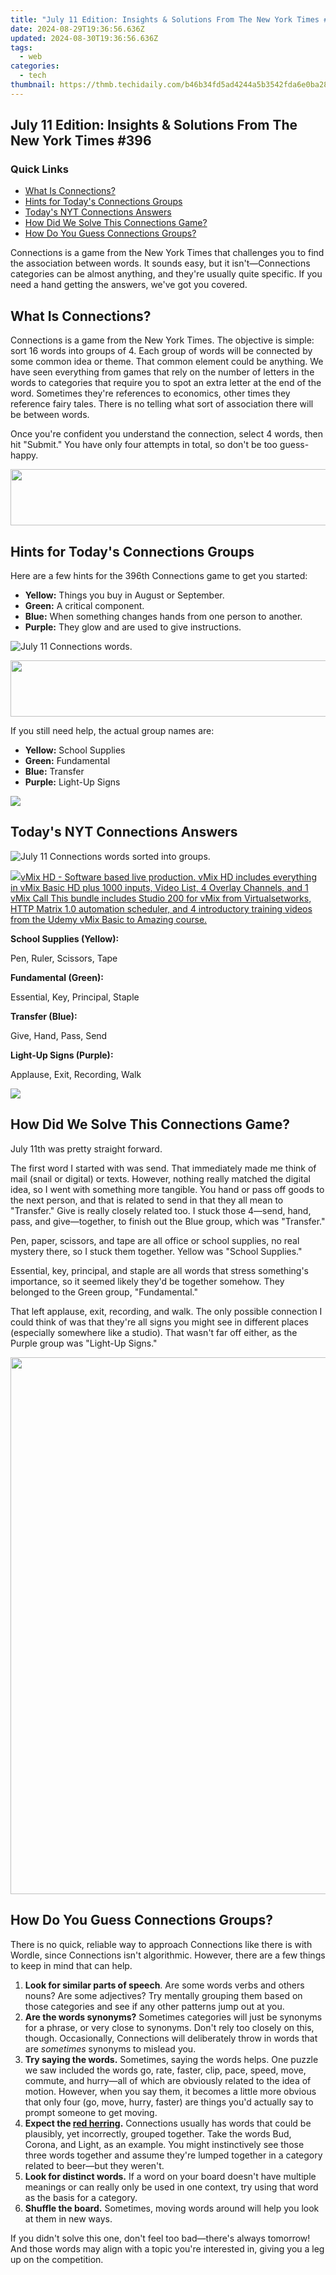 ```yaml
---
title: "July 11 Edition: Insights & Solutions From The New York Times #396"
date: 2024-08-29T19:36:56.636Z
updated: 2024-08-30T19:36:56.636Z
tags:
  - web
categories:
  - tech
thumbnail: https://thmb.techidaily.com/b46b34fd5ad4244a5b3542fda6e0ba281358e5c36628241992e02c966a06886d.jpg
---
```


## July 11 Edition: Insights & Solutions From The New York Times #396

### Quick Links

* [What Is Connections?](https://win-able.techidaily.com/expert-tips-to-prevent-freezing-issues-while-playing-grand-theft-auto-5/)
* [Hints for Today's Connections Groups](https://buynow-help.techidaily.com/exploring-affordable-portability-with-the-microsoft-surface-laptop-go-expert-insights-and-reviews/)
* [Today's NYT Connections Answers](https://phone-solutions.techidaily.com/how-do-you-play-mp4-files-on-galaxy-s24plus-by-aiseesoft-video-converter-play-mp4-on-android/)
* [How Did We Solve This Connections Game?](https://youtube-lab.techidaily.com/24-sifting-through-the-sands-of-youtube-conversations/)
* [How Do You Guess Connections Groups?](https://extra-support.techidaily.com/premiere-audio-to-text-converters-for-2024/)

 Connections is a game from the New York Times that challenges you to find the association between words. It sounds easy, but it isn't—Connections categories can be almost anything, and they're usually quite specific. If you need a hand getting the answers, we've got you covered.

##  What Is Connections?

 Connections is a game from the New York Times. The objective is simple: sort 16 words into groups of 4\. Each group of words will be connected by some common idea or theme. That common element could be anything. We have seen everything from games that rely on the number of letters in the words to categories that require you to spot an extra letter at the end of the word. Sometimes they're references to economics, other times they reference fairy tales. There is no telling what sort of association there will be between words.

 Once you're confident you understand the connection, select 4 words, then hit "Submit." You have only four attempts in total, so don't be too guess-happy.

<!-- affiliate ads begin -->
<a href="https://aligracehair.sjv.io/c/5597632/2087267/19272" target="_top" id="2087267"><img src="//a.impactradius-go.com/display-ad/19272-2087267" border="0" alt="" width="728" height="90"/></a><img height="0" width="0" src="https://imp.pxf.io/i/5597632/2087267/19272" style="position:absolute;visibility:hidden;" border="0" />
<!-- affiliate ads end -->
##  Hints for Today's Connections Groups

 Here are a few hints for the 396th Connections game to get you started:

* **Yellow:** Things you buy in August or September.
* **Green:** A critical component.
* **Blue:** When something changes hands from one person to another.
* **Purple:** They glow and are used to give instructions.

![July 11 Connections words.](https://static1.howtogeekimages.com/wordpress/wp-content/uploads/2024/07/july-11-connections.png) 

<!-- affiliate ads begin -->
<a href="https://zonlipartnershipprogram.pxf.io/c/5597632/1596691/17882" target="_top" id="1596691"><img src="//a.impactradius-go.com/display-ad/17882-1596691" border="0" alt="" width="728" height="90"/></a><img height="0" width="0" src="https://imp.pxf.io/i/5597632/1596691/17882" style="position:absolute;visibility:hidden;" border="0" />
<!-- affiliate ads end -->
 If you still need help, the actual group names are:

* **Yellow:** School Supplies
* **Green:** Fundamental
* **Blue:** Transfer
* **Purple:** Light-Up Signs

<!-- affiliate ads begin -->
<a href="https://shop.mondly.com/affiliate.php?ACCOUNT=ATISTUDI&AFFILIATE=108875&PATH=https%3A%2F%2Fwww.mondly.com%3FAFFILIATE%3D108875%26RESOURCE%3D%2BBusiness%2B970x90%2B"><img src="https://secure.avangate.com/images/merchant/69c418c33ec2e1a4267fa9bb77fa1428/business-970x90.gif" border="0"></a>
<!-- affiliate ads end -->
##  Today's NYT Connections Answers

![July 11 Connections words sorted into groups.](https://static1.howtogeekimages.com/wordpress/wp-content/uploads/2024/07/july-11-connections-filled.png) 

<!-- affiliate ads begin -->
<a href="https://secure.2checkout.com/order/checkout.php?PRODS=4718730&QTY=1&AFFILIATE=108875&CART=1"> <img src="https://secure.avangate.com/images/merchant/ce9a6fb2becc2d235e62b125e9260102/products/copy_vMixCallScreenshot1-large.jpg" border="0">vMix HD - Software based live production. vMix HD includes everything in vMix Basic HD plus 1000 inputs, Video List, 4 Overlay Channels, and 1 vMix Call 
This bundle includes Studio 200 for vMix from Virtualsetworks, HTTP Matrix 1.0 automation scheduler, and 4 introductory training videos from the Udemy vMix Basic to Amazing course. </a>
<!-- affiliate ads end -->
**School Supplies (Yellow):** 

 Pen, Ruler, Scissors, Tape

**Fundamental (Green):** 

 Essential, Key, Principal, Staple

**Transfer (Blue):** 

 Give, Hand, Pass, Send

**Light-Up Signs (Purple):** 

 Applause, Exit, Recording, Walk

<!-- affiliate ads begin -->
<a href="https://secure.2checkout.com/order/checkout.php?PRODS=4728277&QTY=1&AFFILIATE=108875&CART=1"><img src="https://secure.avangate.com/images/merchant/f7f07e7dab09533bc71247a5b29a7373/products/1_iDeviceMessageBox.png" border="0"></a>
<!-- affiliate ads end -->
##  How Did We Solve This Connections Game?

 July 11th was pretty straight forward.

 The first word I started with was send. That immediately made me think of mail (snail or digital) or texts. However, nothing really matched the digital idea, so I went with something more tangible. You hand or pass off goods to the next person, and that is related to send in that they all mean to "Transfer." Give is really closely related too. I stuck those 4—send, hand, pass, and give—together, to finish out the Blue group, which was "Transfer." 

 Pen, paper, scissors, and tape are all office or school supplies, no real mystery there, so I stuck them together. Yellow was "School Supplies." 

 Essential, key, principal, and staple are all words that stress something's importance, so it seemed likely they'd be together somehow. They belonged to the Green group, "Fundamental." 

 That left applause, exit, recording, and walk. The only possible connection I could think of was that they're all signs you might see in different places (especially somewhere like a studio). That wasn't far off either, as the Purple group was "Light-Up Signs." 

<!-- affiliate ads begin -->
<a href="https://propmoneyinc.pxf.io/c/5597632/1803115/14559" target="_top" id="1803115"><img src="//a.impactradius-go.com/display-ad/14559-1803115" border="0" alt="" width="859" height="859"/></a><img height="0" width="0" src="https://imp.pxf.io/i/5597632/1803115/14559" style="position:absolute;visibility:hidden;" border="0" />
<!-- affiliate ads end -->
##  How Do You Guess Connections Groups?

 There is no quick, reliable way to approach Connections like there is with Wordle, since Connections isn't algorithmic. However, there are a few things to keep in mind that can help.

1. **Look for similar parts of speech**. Are some words verbs and others nouns? Are some adjectives? Try mentally grouping them based on those categories and see if any other patterns jump out at you.
2. **Are the words synonyms?** Sometimes categories will just be synonyms for a phrase, or very close to synonyms. Don't rely too closely on this, though. Occasionally, Connections will deliberately throw in words that are _sometimes_ synonyms to mislead you.
3. **Try saying the words.** Sometimes, saying the words helps. One puzzle we saw included the words go, rate, faster, clip, pace, speed, move, commute, and hurry—all of which are obviously related to the idea of motion. However, when you say them, it becomes a little more obvious that only four (go, move, hurry, faster) are things you'd actually say to prompt someone to get moving.
4. **Expect the [red herring](https://www.merriam-webster.com/dictionary/red%20herring).** Connections usually has words that could be plausibly, yet incorrectly, grouped together. Take the words Bud, Corona, and Light, as an example. You might instinctively see those three words together and assume they're lumped together in a category related to beer—but they weren't.
5. **Look for distinct words.** If a word on your board doesn't have multiple meanings or can really only be used in one context, try using that word as the basis for a category.
6. **Shuffle the board.** Sometimes, moving words around will help you look at them in new ways.

 If you didn't solve this one, don't feel too bad—there's always tomorrow! And those words may align with a topic you're interested in, giving you a leg up on the competition.

<ins class="adsbygoogle"
     style="display:block"
     data-ad-format="autorelaxed"
     data-ad-client="ca-pub-7571918770474297"
     data-ad-slot="1223367746"></ins>



<ins class="adsbygoogle"
     style="display:block"
     data-ad-client="ca-pub-7571918770474297"
     data-ad-slot="8358498916"
     data-ad-format="auto"
     data-full-width-responsive="true"></ins>



